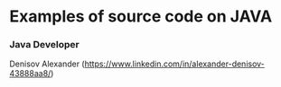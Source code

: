 # Examples of source code on JAVA

### Java Developer

Denisov Alexander (https://www.linkedin.com/in/alexander-denisov-43888aa8/)


